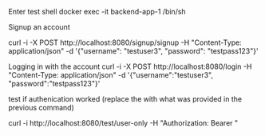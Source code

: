 Enter test shell
docker exec -it backend-app-1 /bin/sh

Signup an account

curl -i -X POST http://localhost:8080/signup/signup -H "Content-Type: application/json" -d '{"username": "testuser3", "password": "testpass123"}'


Logging in with the account
curl -i -X POST http://localhost:8080/login -H "Content-Type: application/json" -d '{"username":"testuser3", "password":"testpass123"}'



test if authenication worked (replace the <token> with what was provided in the previous command)

curl -i http://localhost:8080/test/user-only -H "Authorization: Bearer <token>"
